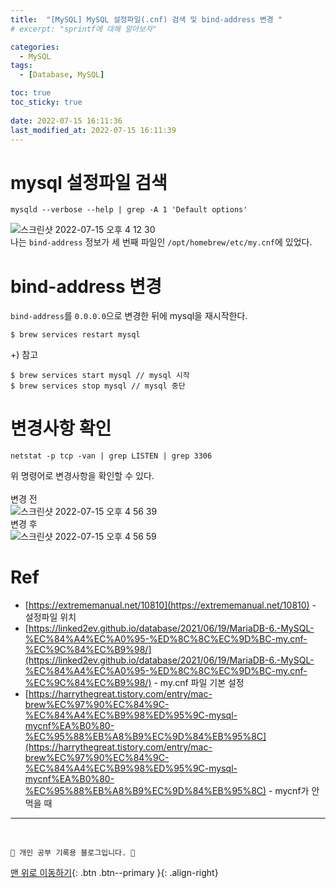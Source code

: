 ```yaml
---
title:  "[MySQL] MySQL 설정파일(.cnf) 검색 및 bind-address 변경 "
# excerpt: "sprintf에 대해 알아보자"

categories:
  - MySQL
tags:
  - [Database, MySQL]

toc: true
toc_sticky: true
 
date: 2022-07-15 16:11:36
last_modified_at: 2022-07-15 16:11:39
---
```

# mysql 설정파일 검색
```
mysqld --verbose --help | grep -A 1 'Default options'
```
![스크린샷 2022-07-15 오후 4 12 30](https://user-images.githubusercontent.com/59405576/179171518-3879cc6d-a0aa-411a-bf9d-bd861cf5e126.png)<br>
나는 `bind-address` 정보가 세 번째 파일인 `/opt/homebrew/etc/my.cnf`에 있었다.

# bind-address 변경
`bind-address`를 `0.0.0.0`으로 변경한 뒤에 mysql을 재시작한다.<br>
```
$ brew services restart mysql 
```
+) 참고
```
$ brew services start mysql // mysql 시작
$ brew services stop mysql // mysql 중단
```

# 변경사항 확인
```
netstat -p tcp -van | grep LISTEN | grep 3306
```
위 명령어로 변경사항을 확인할 수 있다.<br><br>
변경 전<br>
![스크린샷 2022-07-15 오후 4 56 39](https://user-images.githubusercontent.com/59405576/179179091-c0afe8f8-4163-438e-bb31-e47b97eb6e65.png)<br>
변경 후<br>
![스크린샷 2022-07-15 오후 4 56 59](https://user-images.githubusercontent.com/59405576/179179144-f5e74f10-1c30-4b77-8ca4-59a72940b306.png)

# Ref
- [https://extrememanual.net/10810](https://extrememanual.net/10810) - 설정파일 위치
- [https://linked2ev.github.io/database/2021/06/19/MariaDB-6.-MySQL-%EC%84%A4%EC%A0%95-%ED%8C%8C%EC%9D%BC-my.cnf-%EC%9C%84%EC%B9%98/](https://linked2ev.github.io/database/2021/06/19/MariaDB-6.-MySQL-%EC%84%A4%EC%A0%95-%ED%8C%8C%EC%9D%BC-my.cnf-%EC%9C%84%EC%B9%98/) - my.cnf 파일 기본 설정
- [https://harrythegreat.tistory.com/entry/mac-brew%EC%97%90%EC%84%9C-%EC%84%A4%EC%B9%98%ED%95%9C-mysql-mycnf%EA%B0%80-%EC%95%88%EB%A8%B9%EC%9D%84%EB%95%8C](https://harrythegreat.tistory.com/entry/mac-brew%EC%97%90%EC%84%9C-%EC%84%A4%EC%B9%98%ED%95%9C-mysql-mycnf%EA%B0%80-%EC%95%88%EB%A8%B9%EC%9D%84%EB%95%8C) - mycnf가 안먹을 때






***
<br>


    💛 개인 공부 기록용 블로그입니다. 👻

[맨 위로 이동하기](#){: .btn .btn--primary }{: .align-right}
